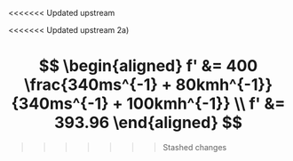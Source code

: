 <<<<<<< Updated upstream

<<<<<<< Updated upstream
2a)

$$
\begin{aligned}
f' &= 400 \frac{340ms^{-1} + 80kmh^{-1}}{340ms^{-1} + 100kmh^{-1}} \\
f' &= 393.96
\end{aligned}
$$
=======
>>>>>>> Stashed changes

